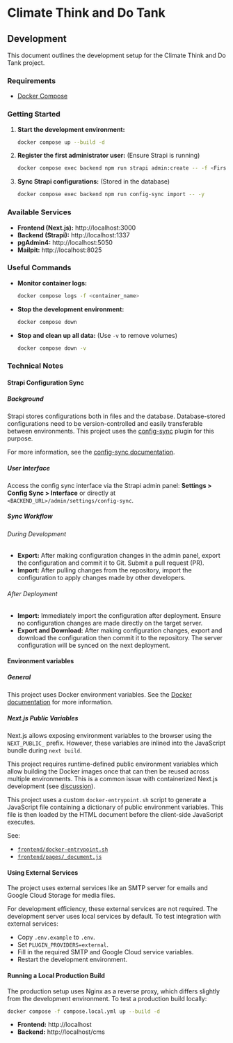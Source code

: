 # Climate Think and Do Tank

## Development

This document outlines the development setup for the Climate Think and Do Tank project.


### Requirements

* [Docker Compose](https://docs.docker.com/compose/)


### Getting Started

1. **Start the development environment:**

   ```sh
   docker compose up --build -d
   ```

2. **Register the first administrator user:** (Ensure Strapi is running)

   ```sh
   docker compose exec backend npm run strapi admin:create -- -f <Firstname> -e <Email> -p <Password>
   ```

3. **Sync Strapi configurations:** (Stored in the database)

   ```sh
   docker compose exec backend npm run config-sync import -- -y
   ```


### Available Services

* **Frontend (Next.js):** http://localhost:3000
* **Backend (Strapi):** http://localhost:1337
* **pgAdmin4:** http://localhost:5050
* **Mailpit:** http://localhost:8025


### Useful Commands
* **Monitor container logs:**

  ```sh
  docker compose logs -f <container_name>
  ```

* **Stop the development environment:**

  ```sh
  docker compose down
  ```

* **Stop and clean up all data:** (Use `-v` to remove volumes)

  ```sh
  docker compose down -v
  ```


### Technical Notes

#### Strapi Configuration Sync

##### Background

Strapi stores configurations both in files and the database. Database-stored configurations need to
be version-controlled and easily transferable between environments. This project uses the
[config-sync](https://market.strapi.io/plugins/strapi-plugin-config-sync) plugin for this purpose.

For more information, see the [config-sync documentation](https://docs.pluginpal.io/config-sync).

##### User Interface

Access the config sync interface via the Strapi admin panel: **Settings > Config Sync > Interface**
or directly at `<BACKEND_URL>/admin/settings/config-sync`.

##### Sync Workflow

###### During Development

* **Export:** After making configuration changes in the admin panel, export the configuration and commit
  it to Git. Submit a pull request (PR).
* **Import:** After pulling changes from the repository, import the configuration to apply changes made
  by other developers.

###### After Deployment

* **Import:** Immediately import the configuration after deployment. Ensure no configuration changes are
  made directly on the target server.
* **Export and Download:** After making configuration changes, export and download the configuration then
  commit it to the repository. The server configuration will be synced on the next deployment.


#### Environment variables

##### General

This project uses Docker environment variables. See the
[Docker documentation](https://docs.docker.com/compose/how-tos/environment-variables/set-environment-variables/)
for more information.

##### Next.js Public Variables

Next.js allows exposing environment variables to the browser using the `NEXT_PUBLIC_` prefix. However,
these variables are inlined into the JavaScript bundle during `next build`.

This project requires runtime-defined public environment variables which allow building the Docker
images once that can then be reused across multiple environments. This is a common issue with
containerized Next.js development (see [discussion](https://github.com/vercel/next.js/discussions/44628)).

This project uses a custom `docker-entrypoint.sh` script to generate a JavaScript file containing a
dictionary of public environment variables. This file is then loaded by the HTML document before the
client-side JavaScript executes.

See:
* [`frontend/docker-entrypoint.sh`](frontend/docker-entrypoint.sh#L8-L21)
* [`frontend/pages/_document.js`](frontend/pages/_document.js#L10)


#### Using External Services

The project uses external services like an SMTP server for emails and Google Cloud Storage for media
files.

For development efficiency, these external services are not required. The development server uses local
services by default. To test integration with external services:

* Copy `.env.example` to `.env`.
* Set `PLUGIN_PROVIDERS=external`.
* Fill in the required SMTP and Google Cloud service variables.
* Restart the development environment.


#### Running a Local Production Build

The production setup uses Nginx as a reverse proxy, which differs slightly from the development environment.
To test a production build locally:

```sh
docker compose -f compose.local.yml up --build -d
```

* **Frontend:** http://localhost
* **Backend:** http://localhost/cms
